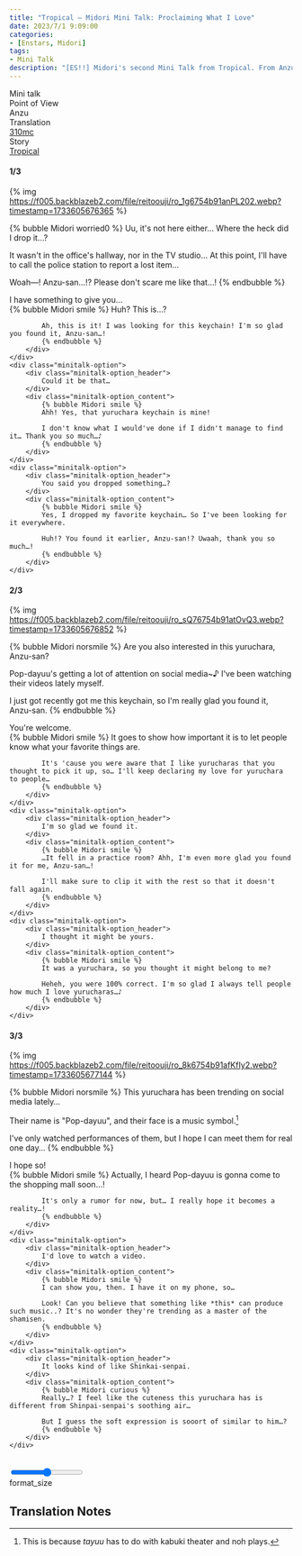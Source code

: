 ```yaml
---
title: "Tropical – Midori Mini Talk: Proclaiming What I Love"
date: 2023/7/1 9:09:00
categories:
- [Enstars, Midori]
tags:
- Mini Talk
description: "[ES!!] Midori's second Mini Talk from Tropical. From Anzu's POV."
---
```

<div class="three-wrapper" style="--storyColor:#5ac189;--storyColor-rgb:90,193,137;--storyColor-h:147.4;--storyColor-s:45.4%;--storyColor-l:55.5%;">
    <div class="info-area">
        <div class="info">
            <div class="info-item characters">
                <div class="label">
                    Mini talk
                </div>
                <div class="value">
                    <a href="/categories/Enstars/Midori" character="Midori"></a>
                </div>
            </div>
            <div class="info-item one">
                <div class="label">
                    Point of View
                </div>
                <div class="value">
                    Anzu
                </div>
            </div>
            <div class="info-item two">
                <div class="label">
                    Translation
                </div>
                <div class="value">
                    <a href="/about">310mc</a>
                </div>
            </div>
            <div class="info-item three">
                <div class="label">
                   Story
                </div>
                <div class="value">
                    <a href="/tropical">Tropical</a>
                </div>
            </div>
        </div>
    </div>
</div>

<!-- more -->

#### <div mt="rare"></div> 1/3

{% img https://f005.backblazeb2.com/file/reitoouji/ro_1g6754b91anPL202.webp?timestamp=1733605676365 %}

{% bubble Midori worried0 %}
Uu, it's not here either… Where the heck did I drop it…?

It wasn't in the office's hallway, nor in the TV studio… At this point, I'll have to call the police station to report a lost item…

Woah—! Anzu-san…!? Please don't scare me like that…!
{% endbubble %}

<div class="minitalk" character="Anzu">
    <div class="minitalk-option">
        <div class="minitalk-option_header">
            I have something to give you…
        </div>
        <div class="minitalk-option_content">
            {% bubble Midori smile %}
            Huh? This is…?

            Ah, this is it! I was looking for this keychain! I'm so glad you found it, Anzu-san…!
			{% endbubble %}
        </div>
    </div>
    <div class="minitalk-option">
        <div class="minitalk-option_header">
            Could it be that…
        </div>
        <div class="minitalk-option_content">
            {% bubble Midori smile %}
            Ahh! Yes, that yuruchara keychain is mine!

            I don't know what I would've done if I didn't manage to find it… Thank you so much…♪
			{% endbubble %}
        </div>
    </div>
    <div class="minitalk-option">
        <div class="minitalk-option_header">
            You said you dropped something…?
        </div>
        <div class="minitalk-option_content">
            {% bubble Midori smile %}
            Yes, I dropped my favorite keychain… So I've been looking for it everywhere.

            Huh!? You found it earlier, Anzu-san!? Uwaah, thank you so much…!
			{% endbubble %}
        </div>
    </div>
</div>

#### <div mt="rare"></div> 2/3

{% img https://f005.backblazeb2.com/file/reitoouji/ro_sQ76754b91atOvQ3.webp?timestamp=1733605676852 %}

{% bubble Midori norsmile %}
Are you also interested in this yuruchara, Anzu-san?

Pop-dayuu's getting a lot of attention on social media~♪ I've been watching their videos lately myself.

I just got recently got me this keychain, so I'm really glad you found it, Anzu-san.
{% endbubble %}

<div class="minitalk" character="Anzu">
    <div class="minitalk-option">
        <div class="minitalk-option_header">
            You're welcome.
        </div>
        <div class="minitalk-option_content">
            {% bubble Midori smile %}
            It goes to show how important it is to let people know what your favorite things are.

            It's 'cause you were aware that I like yurucharas that you thought to pick it up, so… I'll keep declaring my love for yuruchara to people…
			{% endbubble %}
        </div>
    </div>
    <div class="minitalk-option">
        <div class="minitalk-option_header">
            I'm so glad we found it.
        </div>
        <div class="minitalk-option_content">
            {% bubble Midori smile %}
            …It fell in a practice room? Ahh, I'm even more glad you found it for me, Anzu-san…!

            I'll make sure to clip it with the rest so that it doesn't fall again.
			{% endbubble %}
        </div>
    </div>
    <div class="minitalk-option">
        <div class="minitalk-option_header">
            I thought it might be yours.
        </div>
        <div class="minitalk-option_content">
            {% bubble Midori smile %}
            It was a yuruchara, so you thought it might belong to me?

            Heheh, you were 100% correct. I'm so glad I always tell people how much I love yurucharas…♪
			{% endbubble %}
        </div>
    </div>
</div>

#### <div mt="rare"></div> 3/3

{% img https://f005.backblazeb2.com/file/reitoouji/ro_8k6754b91afKfIy2.webp?timestamp=1733605677144 %}

{% bubble Midori norsmile %}
This yuruchara has been trending on social media lately…

Their name is "Pop-dayuu", and their face is a music symbol.[^1]

I've only watched performances of them, but I hope I can meet them for real one day…
{% endbubble %}

<div class="minitalk" character="Anzu">
    <div class="minitalk-option">
        <div class="minitalk-option_header">
          I hope so!
        </div>
        <div class="minitalk-option_content">
            {% bubble Midori smile %}
            Actually, I heard Pop-dayuu is gonna come to the shopping mall soon…!

            It's only a rumor for now, but… I really hope it becomes a reality…!
			{% endbubble %}
        </div>
    </div>
    <div class="minitalk-option">
        <div class="minitalk-option_header">
            I'd love to watch a video.
        </div>
        <div class="minitalk-option_content">
            {% bubble Midori smile %}
            I can show you, then. I have it on my phone, so…

            Look! Can you believe that something like *this* can produce such music..? It's no wonder they're trending as a master of the shamisen.
			{% endbubble %}
        </div>
    </div>
    <div class="minitalk-option">
        <div class="minitalk-option_header">
            It looks kind of like Shinkai-senpai.
        </div>
        <div class="minitalk-option_content">
            {% bubble Midori curious %}
            Really…? I feel like the cuteness this yuruchara has is different from Shinpai-senpai's soothing air…

            But I guess the soft expression is sooort of similar to him…?
			{% endbubble %}
        </div>
    </div>
</div>
<br>
<div class="navigation2">
    <div class="toolbar-wrapper">
        <div class="slider-container">
            <input type="range" min="1" max="5" value="3" class="slider">
        </div>
        <div class="toolbar">
            <a target="_blank" href="/translations" class="home-button" title="Translations Masterlist"><i class="fa fa-home"></i></a>
            <a href="/tropical/minitalk/midori_1"><i class="fa fa-arrow-left"></i></a>
            <div class="toolbar__section">
                <a id="sliderDrop">
                    <span class="material-icons-round" title="Text Size">format_size</span>
                </a>
            </div>
            <a target="_blank" href="/tropical#Mini-Talks" title="Index"><i class="fa fa-star"></i></a>
            <a href="#top" class="top-arrow" title="Back to Top"><i class="fa fa-arrow-up"></i></a>
        </div>
    </div>
</div>

## Translation Notes

[^1]: This is because <em>tayuu</em> has to do with kabuki theater and noh plays.
